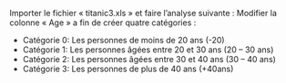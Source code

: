 Importer le fichier « titanic3.xls » et faire l’analyse suivante :
Modifier la colonne « Age » a fin de créer quatre catégories :
-	Catégorie 0: Les personnes de moins de 20 ans (-20)
-	Catégorie 1: Les personnes âgées entre 20 et 30 ans (20 – 30 ans)
-	Catégorie 2: Les personnes âgées entre 30 et 40 ans (30 – 40 ans)
-	Catégorie 3: Les personnes de plus de 40 ans (+40ans)
